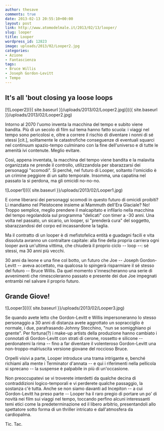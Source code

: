 ```yaml
---
author: thesave
comments: true
date: 2013-02-13 20:55:10+00:00
layout: post
link: http://www.atomodelmale.it/2013/02/13/looper/
slug: looper
title: Looper
wordpress_id: 12823
image: uploads/2013/02/Looper2.jpg
categories:
- Azione
- Fantascienza
tags:
- Bruce Willis
- Joseph Gordon-Levitt
- Tempo
---
```


## It's all 'bout closing ya loose loops

[![Looper2]({{ site.baseurl }}/uploads/2013/02/Looper2.jpg)]({{ site.baseurl }}/uploads/2013/02/Looper2.jpg)

Intorno al 2070 l'uomo inventa la macchina del tempo e subito viene bandita. Più di un secolo di film sul tema hanno fatto scuola: i viaggi nel tempo sono pericolosi e, oltre a correre il rischio di diventare i nonni di sé stessi [cit.], solitamente le catastrofiche conseguenze di eventuali squarci nel continuum spazio-tempo culminano con la fine dell'universo e di tutte le amenità ivi contenute. Meglio evitare.

Così, appena inventata, la macchina del tempo viene bandita e la malavita organizzata ne prende il controllo, utilizzandola per sbarazzarsi dei personaggi "scomodi". Si perché, nel futuro di Looper, soltanto l'omicidio è un crimine peggiore di un salto temporale. Insomma, una capatina nel passato la si perdona, ma gli omicidi no-no-no.

![Looper1]({{ site.baseurl }}/uploads/2013/02/Looper1.jpg)

E come liberarsi dei personaggi scomodi in questo futuro di omicidi proibiti? Li mandiamo nel Pleistocene insieme ai Mammuth dell'Era Glaciale? No! Troppo semplice, meglio prendere il malcapitato e infilarlo nella macchina del tempo regolandola sul programma "delicati" con timer a -30 anni. Una volta nel passato, un sicario, un looper, si "prenderà cura" del soggetto, sbarazzandosi del corpo ed incassandone la taglia.

Ma il contratto di un looper è di mefistofelica entità e guadagni facili e vita dissoluta avranno un contraltare capitale: alla fine della propria carriera ogni looper avrà un'ultima vittima, che chiuderà il proprio ciclo -- loop --: sé stessi, ma 30 anni più vecchi.

30 anni da leone e una fine col botto, un futuro che Joe -- Joseph Gordon-Levitt -- aveva accettato, ma qualcosa lo spingerà risparmiare il sé stesso del futuro -- Bruce Willis. Da quel momento s'innescheranno una serie di avvenimenti che rimescoleranno passato e presente dei due Joe impegnati entrambi nel salvare il proprio futuro.

## Grande Giove!

![Looper3]({{ site.baseurl }}/uploads/2013/02/Looper3.jpg)

Se quando avete letto che Gordon-Levitt e Willis impersoneranno lo stesso personaggio a 30 anni di distanza avete aggrottato un sopracciglio è normale, i due, parafrasando Johnny Stecchino, "nun se somigghiano pi gnente". Per fortuna(?) i make-up artists della produzione hanno cambiato i connotati di Gordon-Levitt con strati di cerone, rossetto e silicone -- perdonatemi la rima -- fino a far diventare il volenteroso Gordon-Levitt una non-troppo-malriuscita versione giovane del roccioso Bruce.

Orpelli visivi a parte, Looper introduce una trama intrigante e, benché richiami alla mente i Terminator d'annata -- e qui i riferimenti nella pellicola si sprecano -- la suspense è palpabile in più di un'occasione.

Non preoccupatevi se vi troverete interdetti da qualche decina di contraddizioni logico-temporali e vi perderete qualche passaggio, la sostanza c'è tutta. Anche se non siamo davanti ad Incepiton -- a cui Gordon-Levitt ha preso parte -- Looper ha il raro pregio di portare un po' di novità nei film sui viaggi nel tempo, toccando perfino alcuni interessanti temi etici come la predeterminazione ed il libero arbitrio, presentandoli allo spettatore sotto forma di un thriller intricato e dall'atmosfera da cardiopalma.

Tic. Tac.
